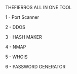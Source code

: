 THEFIERROS ALL IN ONE TOOL

1 - Port Scanner

2 - DDOS

3 - HASH MAKER

4 - NMAP

5 - WHOIS

6 - PASSWORD GENERATOR
